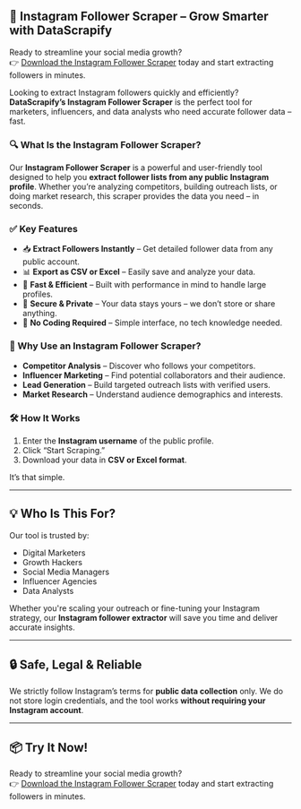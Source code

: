 
## 🚀 Instagram Follower Scraper – Grow Smarter with DataScrapify

Ready to streamline your social media growth?  
👉 [Download the Instagram Follower Scraper](https://www.datascrapify.com/product/Instagram-Follower-Scraper) today and start extracting followers in minutes.

Looking to extract Instagram followers quickly and efficiently? **DataScrapify’s Instagram Follower Scraper** is the perfect tool for marketers, influencers, and data analysts who need accurate follower data – fast.

### 🔍 What Is the Instagram Follower Scraper?

Our **Instagram Follower Scraper** is a powerful and user-friendly tool designed to help you **extract follower lists from any public Instagram profile**. Whether you’re analyzing competitors, building outreach lists, or doing market research, this scraper provides the data you need – in seconds.

### ✅ Key Features

- 📥 **Extract Followers Instantly** – Get detailed follower data from any public account.
- 📊 **Export as CSV or Excel** – Easily save and analyze your data.
- 💨 **Fast & Efficient** – Built with performance in mind to handle large profiles.
- 🔐 **Secure & Private** – Your data stays yours – we don’t store or share anything.
- 🧠 **No Coding Required** – Simple interface, no tech knowledge needed.

### 🎯 Why Use an Instagram Follower Scraper?

- **Competitor Analysis** – Discover who follows your competitors.
- **Influencer Marketing** – Find potential collaborators and their audience.
- **Lead Generation** – Build targeted outreach lists with verified users.
- **Market Research** – Understand audience demographics and interests.

### 🛠️ How It Works

1. Enter the **Instagram username** of the public profile.
2. Click “Start Scraping.”
3. Download your data in **CSV or Excel format**.

It’s that simple.

---

## 💡 Who Is This For?

Our tool is trusted by:

- Digital Marketers  
- Growth Hackers  
- Social Media Managers  
- Influencer Agencies  
- Data Analysts  

Whether you're scaling your outreach or fine-tuning your Instagram strategy, our **Instagram follower extractor** will save you time and deliver accurate insights.

---

## 🔒 Safe, Legal & Reliable

We strictly follow Instagram’s terms for **public data collection** only. We do not store login credentials, and the tool works **without requiring your Instagram account**.

---

## 📦 Try It Now!

Ready to streamline your social media growth?  
👉 [Download the Instagram Follower Scraper](https://www.datascrapify.com/product/Instagram-Follower-Scraper) today and start extracting followers in minutes.




				  
				
